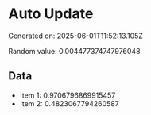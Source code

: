 # Auto Update

Generated on: 2025-06-01T11:52:13.105Z

Random value: 0.004477374747976048

## Data

- Item 1: 0.9706796869915457
- Item 2: 0.4823067794260587